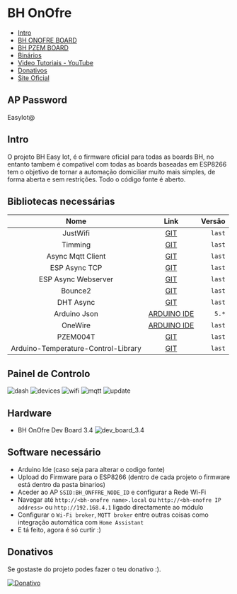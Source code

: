# BH OnOfre
 
* [Intro](#id1)
* [BH ONOFRE BOARD](https://github.com/brunohorta82/BH_OnOfre)
* [BH PZEM BOARD](https://github.com/brunohorta82/BH_PZEM_ESP8266)
* [Binários](https://github.com/brunohorta82/BH-Easy-Iot/tree/master/Binario)
* [Video Tutoriais - YouTube](https://www.youtube.com/watch?v=OZenBfHWtak&list=PLxDLawCWayzDqAgOpIDJ-DHFAXYd_S-pr)
* [Donativos](#id6)
* [Site Oficial](http://bhonofre.pt/)

## AP Password
EasyIot@

## Intro <a name="id1"></a>
O projeto BH Easy Iot, é o firmware oficial para todas as boards BH, no entanto tambem é compativel com todas as boards baseadas em ESP8266 tem  o objetivo de tornar a automação domiciliar muito mais simples, de forma aberta e sem restrições. Todo o código fonte é aberto.

## Bibliotecas necessárias <a name="id3"></a>
  

Nome | Link | Versão 
:---: | :---: | ---:
JustWifi | [GIT](https://github.com/xoseperez/justwifi) | `last`
Timming | [GIT](https://github.com/scargill/Timing) | `last`
Async Mqtt Client | [GIT](https://github.com/jeroenst/async-mqtt-client) | `last`
ESP Async TCP | [GIT](https://github.com/me-no-dev/ESPAsyncTCP)| `last`
ESP Async Webserver | [GIT](https://github.com/me-no-dev/ESPAsyncWebServer) | `last`
Bounce2 | [GIT](https://github.com/thomasfredericks/Bounce2) | `last`
DHT Async | [GIT](https://github.com/brunohorta82/DHT_nonblocking) | `last`
Arduino Json | [ARDUINO IDE](https://arduinojson.org) | `5.*`
OneWire | [ARDUINO IDE](https://playground.arduino.cc/Learning/OneWire) | `last`
PZEM004T | [GIT](https://github.com/olehs/PZEM004T) | `last`
Arduino-Temperature-Control-Library | [GIT](https://github.com/milesburton/Arduino-Temperature-Control-Library) | `last`


## Painel de Controlo <a name="id3"></a>

![dash](https://github.com/brunohorta82/BH-Easy-Iot/blob/master/screenshots/node.png)
![devices](https://github.com/brunohorta82/BH-Easy-Iot/blob/master/screenshots/devices.png)
![wifi](https://github.com/brunohorta82/BH-Easy-Iot/blob/master/screenshots/wifi.png)
![mqtt](https://github.com/brunohorta82/BH-Easy-Iot/blob/master/screenshots/mqtt.png)
![update](https://github.com/brunohorta82/BH-Easy-Iot/blob/master/screenshots/update.png)

## Hardware <a name="id2"></a>
* BH OnOfre Dev Board 3.4
![dev_board_3.4](https://github.com/brunohorta82/BH_OnOfre/blob/master/docs/onofre_dev_board_v3.4.png)


## Software necessário <a name="id3"></a>

- Arduino Ide (caso seja para alterar o codigo fonte)
- Upload do Firmware para o ESP8266 (dentro de cada projeto o firmware está dentro da pasta binarios)
- Aceder ao AP `SSID:BH_ONFFRE_NODE_ID` e configurar a Rede Wi-Fi
- Navegar até  `http://<bh-onofre name>.local` ou `http://<bh-onofre IP address>` ou `http://192.168.4.1` ligado directamente ao módulo
- Configurar o `Wi-Fi broker`, `MQTT broker` entre outras coisas como integração automática com `Home Assistant`
- E tá feito, agora é só curtir :) 


## Donativos <a name="id6"></a>

Se gostaste do projeto podes fazer o teu donativo :).

[![Donativo](https://img.shields.io/badge/Donate-PayPal-green.svg)](https://www.paypal.me/bhonofre)
